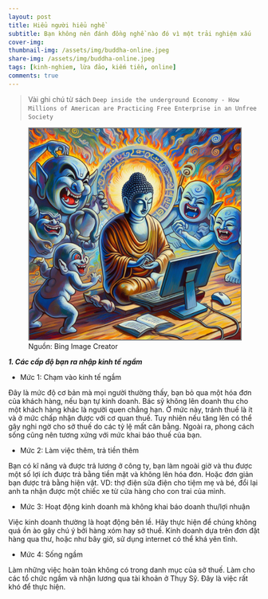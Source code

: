 ```yaml
---
layout: post
title: Hiểu người hiểu nghề
subtitle: Bạn không nên đánh đồng nghề nào đó vì một trải nghiệm xấu  
cover-img: 
thumbnail-img: /assets/img/buddha-online.jpeg
share-img: /assets/img/buddha-online.jpeg
tags: [kinh-nghiem, lừa đảo, kiếm tiền, online]
comments: true
---
```


> Vài ghi chú từ sách `Deep inside the underground Economy - How Millions of American are Practicing Free Enterprise in an Unfree Society` 

<figure>
<img src="/assets/img/buddha-online.jpeg" alt="buddha-online" style="border: 2px solid  gray;">
<figcaption>Nguồn: Bing Image Creator
</figcaption>
</figure>


***1\. Các cấp độ bạn ra nhập kinh tế ngầm***

- Mức 1: Chạm vào kinh tế ngầm

Đây là mức độ cơ bản mà mọi người thường thấy, bạn bỏ qua một hóa đơn của khách hàng, nếu bạn tự kinh doanh. Bác sỹ không lên doanh thu cho một khách hàng khác là người quen chẳng hạn. Ở mức này, tránh thuế là ít và ở mức chấp nhận được với cơ quan thuế. Tuy nhiên nếu tăng lên có thể gây nghi ngờ cho sở thuế do các tỷ lệ mất cân bằng. Ngoài ra, phong cách sống cũng nên tương xứng với mức khai báo thuế của bạn.

- Mức 2: Làm việc thêm, trả tiền thêm

Bạn có kĩ năng và được trả lương ở công ty, bạn làm ngoài giờ và thu được một số lợi ích được trả bằng tiền mặt và không lên hóa đơn. Hoặc đơn giản bạn được trả bằng hiện vật. VD: thợ điện sửa điện cho tiệm mẹ và bé, đổi lại anh ta nhận được một chiếc xe từ cửa hàng cho con trai của mình.

- Mức 3: Hoạt động kinh doanh mà không khai báo doanh thu/lợi nhuận

Việc kinh doanh thường là hoạt động bên lề. Hãy thực hiện để chúng không quá ồn ào gây chú ý bởi hàng xóm hay sở thuế. Kinh doanh dựa trên đơn đặt hàng qua thư, hoặc như bây giờ, sử dụng internet có thể khá yên tĩnh. 

- Mức 4: Sống ngầm

Làm những việc hoàn toàn không có trong danh mục của sở thuế. Làm cho các tổ chức ngầm và nhận lương qua tài khoản ở Thụy Sỹ. Đây là việc rất khó để thực hiện.

